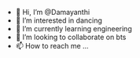- 👋 Hi, I’m @Damayanthi
- 👀 I’m interested in dancing
- 🌱 I’m currently learning engineering
- 💞️ I’m looking to collaborate on bts
- 📫 How to reach me ...

<!---
Damayanthi17/Damayanthi17 is a ✨ special ✨ repository because its `README.md` (this file) appears on your GitHub profile.
You can click the Preview link to take a look at your changes.
--->

